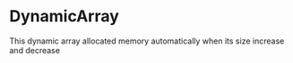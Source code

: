 # DynamicArray
This dynamic array allocated memory automatically when its size increase and decrease  
